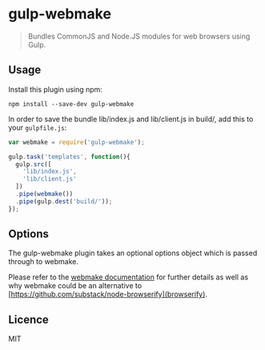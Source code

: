 # gulp-webmake
> Bundles CommonJS and Node.JS modules for web browsers using Gulp.

## Usage

Install this plugin using npm:

```shell
npm install --save-dev gulp-webmake
```

In order to save the bundle lib/index.js and lib/client.js in build/, add this to your `gulpfile.js`:

```javascript
var webmake = require('gulp-webmake');

gulp.task('templates', function(){
  gulp.src([
    'lib/index.js',
    'lib/client.js'
  ])
  .pipe(webmake())
  .pipe(gulp.dest('build/'));
});
```

## Options

The gulp-webmake plugin takes an optional options object which is passed through to webmake.

Please refer to the [webmake documentation](https://github.com/medikoo/modules-webmake) for further details as well as why webmake could be an alternative to [https://github.com/substack/node-browserify](browserify).

## Licence

MIT

